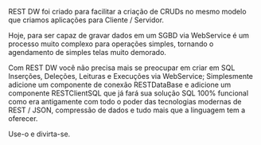 REST DW foi criado para facilitar a criação de CRUDs no mesmo modelo que criamos aplicações para Cliente / Servidor.

Hoje, para ser capaz de gravar dados em um SGBD via WebService é um processo muito complexo para operações simples, tornando o agendamento de simples telas muito demorado.

Com REST DW você não precisa mais se preocupar em criar em SQL Inserções, Deleções, Leituras e Execuções via WebService; Simplesmente adicione um componente de conexão RESTDataBase e adicione um componente RESTClientSQL que já fará sua solução SQL 100% funcional como era antigamente com todo o poder das tecnologias modernas de REST / JSON, compressão de dados e tudo mais que a linguagem tem a oferecer.

Use-o e divirta-se.
